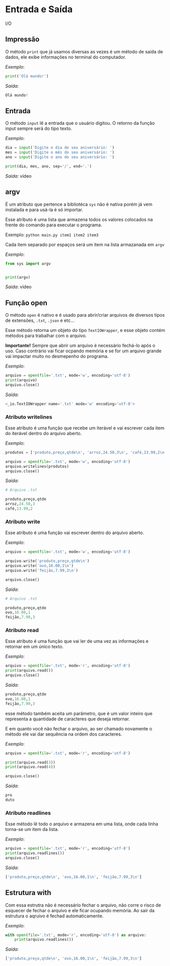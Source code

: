 # Entrada e Saída

I/O

## Impressão

O método `print` que já usamos diversas as vezes é um método de saída de dados, ele exibe informações no terminal do computador.

*Exemplo*:
~~~python
print('Olá mundo!')
~~~

*Saída*:
~~~python
Olá mundo!
~~~

## Entrada

O método `input` lê a entrada que o usuário digitou. O retorno da função input sempre será do tipo texto.

*Exemplo*:
~~~python
dia = input('Digite o dia do seu aniversário: ')
mes = input('Digite o mês do seu aniversário: ')
ano = input('Digite o ano do seu aniversário: ')

print(dia, mes, ano, sep='/', end='.')
~~~

*Saída*:
vídeo

## argv

É um atributo que pertence a bibliotéca `sys` não é nativa porém já vem instalada e para usá-la é só importar.

Esse atributo é uma lista que armazena todos os valores colocados na frente do comando para executar o programa.

Exemplo: `python main.py item1 item2 item3`

Cada item separado por espaços será um item na lista armazanada em `argv`

*Exemplo*:
~~~python
from sys import argv


print(argv)
~~~

*Saída*:
vídeo

## Função open

O método `open` é nativo e é usado para abrir/criar arquivos de diversos tipos de extensões, `.txt`, `.json` e etc...

Esse método retorna um objeto do tipo `TextIOWrapper`, e esse objeto contém métodos para trabalhar com o arquivo.

**Importante!**
Sempre que abrir um arquivo é necessário fechá-lo após o uso.
Caso contrário vai ficar ocpando memória e se for um arquivo grande vai impactar muito no desmepenho do programa.

*Exemplo*:
~~~python
arquivo = open(file='.txt', mode='w', encoding='utf-8')
print(arquivo)
arquivo.close()
~~~

*Saída*:
~~~python
<_io.TextIOWrapper name='.txt' mode='w' encoding='utf-8'>
~~~

### Atributo writelines

Esse atributo é uma função que recebe um iterável e vai escrever cada item do iterável dentro do arquivo aberto.

*Exemplo*:
~~~python
produtos = ['produto,preço,qtde\n', 'arroz,24.50,3\n', 'café,13.99,2\n']

arquivo = open(file='.txt', mode='w', encoding='utf-8')
arquivo.writelines(produtos)
arquivo.close()
~~~

*Saída*:
~~~python
# Arquivo .txt

produto,preço,qtde
arroz,24.50,3
café,13.99,2
~~~

### Atributo write

Esse atributo é uma função vai escrever dentro do arquivo aberto.

*Exemplo*:
~~~python
arquivo = open(file='.txt', mode='w', encoding='utf-8')

arquivo.write('produto,preço,qtde\n')
arquivo.write('ovo,16.00,1\n')
arquivo.write('feijão,7.99,3\n')

arquivo.close()
~~~

*Saída*:
~~~python
# Arquivo .txt

produto,preço,qtde
ovo,16.00,1
feijão,7.99,3
~~~

### Atributo read

Esse atributo é uma função que vai ler de uma vez as informações e retornar em um único texto.

*Exemplo*:
~~~python
arquivo = open(file='.txt', mode='r', encoding='utf-8')
print(arquivo.read())
arquivo.close()
~~~

*Saída*:
~~~python
produto,preço,qtde
ovo,16.00,1
feijão,7.99,3

~~~

esse método também aceita um parâmetro, que é um valor inteiro que representa a quantidade de caracteres que deseja retornar.

E em quanto você não fechar o arquivo, ao ser chamado novamente o método ele vai dar sequência na ordem dos caracteres.

*Exemplo*:
~~~python
arquivo = open(file='.txt', mode='r', encoding='utf-8')

print(arquivo.read(3))
print(arquivo.read(4))

arquivo.close()
~~~

*Saída*:
~~~python
pro
duto
~~~

### Atributo readlines

Esse método lê todo o arquivo e armazena em uma lista, onde cada linha torna-se um item da lista.


*Exemplo*:
~~~python
arquivo = open(file='.txt', mode='r', encoding='utf-8')
print(arquivo.readlines())
arquivo.close()
~~~

*Saída*:
~~~python
['produto,preço,qtde\n', 'ovo,16.00,1\n', 'feijão,7.99,3\n']
~~~

## Estrutura with

Com essa estrutra não é necessário fechar o arquivo, não corre o risco de esquecer de fechar o arquivo e ele ficar ocupando memória. Ao sair da estrutura o aqruivo é fechad automaticamente.

*Exemplo*:
~~~python
with open(file='.txt', mode='r', encoding='utf-8') as arquivo:
    print(arquivo.readlines())
~~~

*Saída*:
~~~python
['produto,preço,qtde\n', 'ovo,16.00,1\n', 'feijão,7.99,3\n']
~~~